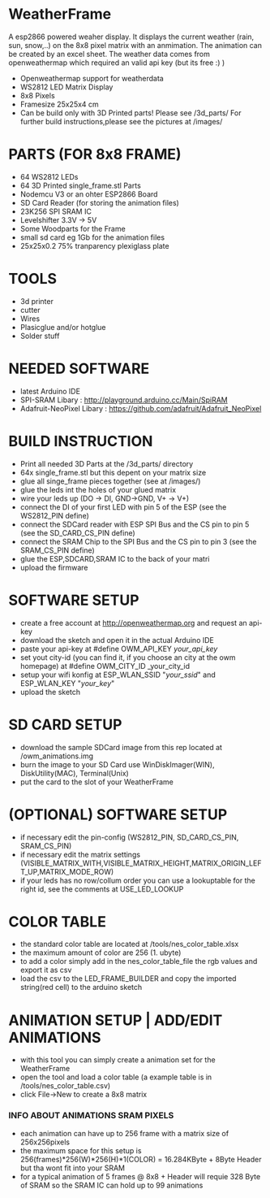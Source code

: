 # WeatherFrame
A esp2866 powered weaher display.
It displays the current weather (rain, sun, snow,..) on the 8x8 pixel matrix with an anmimation.
The animation can be created by an excel sheet.
The weather data comes from openweathermap which required an valid api key (but its free :) )
* Openweathermap support for weatherdata
* WS2812 LED Matrix Display
* 8x8 Pixels 
* Framesize 25x25x4 cm
* Can be build only with 3D Printed parts! Please see /3d_parts/
For further build instructions,please see the pictures at /images/


# PARTS (FOR 8x8 FRAME)
 * 64 WS2812 LEDs
 * 64 3D Printed single_frame.stl Parts
 * Nodemcu V3 or an ohter ESP2866 Board
 * SD Card Reader (for storing the animation files)
 * 23K256 SPI SRAM IC
 * Levelshifter 3.3V -> 5V
 * Some Woodparts for the Frame
 * small sd card eg 1Gb for the animation files
 * 25x25x0.2 75% tranparency plexiglass plate
 
# TOOLS
 * 3d printer
 * cutter
 * Wires
 * Plasicglue and/or hotglue
 * Solder stuff

# NEEDED SOFTWARE
 * latest Arduino IDE
 * SPI-SRAM Libary : http://playground.arduino.cc/Main/SpiRAM
 * Adafruit-NeoPixel Libary : https://github.com/adafruit/Adafruit_NeoPixel
 
# BUILD INSTRUCTION
 * Print all needed 3D Parts at the /3d_parts/ directory 
 * 64x single_frame.stl but this depent on your matrix size
 * glue all singe_frame pieces together (see at /images/)
 * glue the leds int the holes of your glued matrix
 * wire your leds up (DO -> DI, GND->GND, V+ -> V+)
 * connect the DI of your first LED with pin 5 of the ESP (see the WS2812_PIN define)
 * connect the SDCard reader with ESP SPI Bus and the CS pin to pin 5 (see the SD_CARD_CS_PIN define)
 * connect the SRAM Chip to the SPI Bus and the CS pin to pin 3 (see the SRAM_CS_PIN define)
 * glue the ESP,SDCARD,SRAM IC to the back of your matri
 * upload the firmware

# SOFTWARE SETUP
 * create a free account at http://openweathermap.org and request an api-key
 * download the sketch and open it in the actual Arduino IDE
 * paste your api-key at #define OWM_API_KEY _your_api_key_
 * set yout city-id (you can find it, if you choose an city at the owm homepage) at #define OWM_CITY_ID _your_city_id
 * setup your wifi konfig at ESP_WLAN_SSID "_your_ssid_" and ESP_WLAN_KEY "_your_key_"
 * upload the sketch
 
# SD CARD SETUP
 * download the sample SDCard image from this rep located at /owm_animations.img
 * burn the image to your SD Card use WinDiskImager(WIN), DiskUtility(MAC), Terminal(Unix)
 * put the card to the slot of your WeatherFrame
 
 
# (OPTIONAL) SOFTWARE SETUP
 * if necessary edit the pin-config (WS2812_PIN, SD_CARD_CS_PIN, SRAM_CS_PIN)
 * if necessary edit the matrix settings (VISIBLE_MATRIX_WITH,VISIBLE_MATRIX_HEIGHT,MATRIX_ORIGIN_LEFT_UP,MATRIX_MODE_ROW)
 * if your leds has no row/collum order you can use a lookuptable for the right id, see the comments at USE_LED_LOOKUP
 
# COLOR TABLE
 * the standard color table are located at /tools/nes_color_table.xlsx
 * the maximum amount of color are 256 (1. ubyte)
 * to add a color simply add in the nes_color_table_file the rgb values and export it as csv
 * load the csv to the LED_FRAME_BUILDER and copy the imported string(red cell) to the arduino sketch
 
# ANIMATION SETUP | ADD/EDIT ANIMATIONS
 * with this tool you can simply create a animation set for the WeatherFrame
 * open the tool and load a color table (a example table is in /tools/nes_color_table.csv)
 * click File->New to create a 8x8 matrix


### INFO ABOUT ANIMATIONS SRAM PIXELS
 * each animation can have up to 256 frame with a matrix size of 256x256pixels
 * the maximum space for this setup is 256(frames)*256(W)*256(H)*1(COLOR) = 16.284KByte + 8Byte Header but tha wont fit into your SRAM
 * for a typical animation of 5 frames @ 8x8 + Header will requie 328 Byte of SRAM so the SRAM IC can hold up to 99 animations

